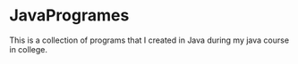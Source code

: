 # JavaProgrames
This is a collection of programs that I created in Java during my java course in college. 
